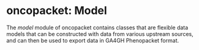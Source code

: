 # oncopacket: Model



The *model* module of oncopacket contains classes that are flexible data models that can be constructed
with data from various upstream sources, and can then be used to export data in GA4GH Phenopacket format.



